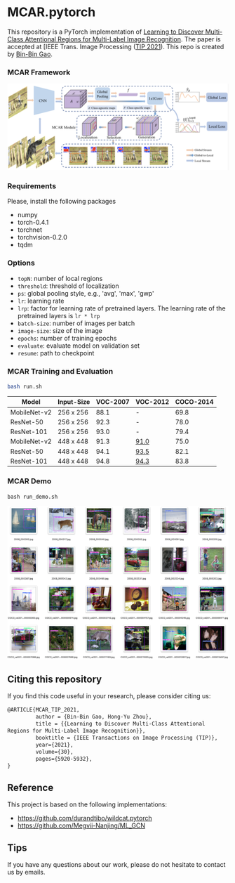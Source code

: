 # MCAR.pytorch
This repository is a PyTorch implementation of [Learning to Discover Multi-Class Attentional Regions for Multi-Label Image Recognition](https://arxiv.org/abs/2007.01755). The paper is accepted at [IEEE Trans. Image Processing ([TIP 2021](https://signalprocessingsociety.org/publications-resources/ieee-transactions-image-processing)). This repo is created by [Bin-Bin Gao](https://csgaobb.github.io/).


### MCAR Framework
<img src="./images/MCAR.png" style="zoom:50%;" />

### Requirements

Please, install the following packages
- numpy
- torch-0.4.1
- torchnet
- torchvision-0.2.0
- tqdm


### Options
- `topN`: number of local regions
- `threshold`: threshold of localization 
- `ps`: global pooling style, e.g., 'avg', 'max', 'gwp'
- `lr`: learning rate
- `lrp`: factor for learning rate of pretrained layers. The learning rate of the pretrained layers is `lr * lrp`
- `batch-size`: number of images per batch
- `image-size`: size of the image
- `epochs`: number of training epochs
- `evaluate`: evaluate model on validation set
- `resume`: path to checkpoint

### MCAR Training and Evaluation

```sh
bash run.sh
```

| Model        | Input-Size | VOC-2007 | VOC-2012 | COCO-2014 |
| ------------ | ---------- | -------- | -------- | --------- |
| MobileNet-v2 | 256 x 256  | 88.1     | -        | 69.8      |
| ResNet-50    | 256 x 256  | 92.3     | -        | 78.0      |
| ResNet-101   | 256 x 256  | 93.0     | -        | 79.4      |
| MobileNet-v2 | 448 x 448  | 91.3     | [91.0](http://host.robots.ox.ac.uk:8080/anonymous/UB2GQR.html)     | 75.0      |
| ResNet-50    | 448 x 448  | 94.1     | [93.5](http://host.robots.ox.ac.uk:8080/anonymous/NKXC8W.html)     | 82.1      |
| ResNet-101   | 448 x 448  | 94.8     | [94.3](http://host.robots.ox.ac.uk:8080/anonymous/D9S0RH.html)     | 83.8      |

### MCAR Demo

```
bash run_demo.sh
```
![mcar-demo](./images/mcar-demo.png)

## Citing this repository

If you find this code useful in your research, please consider citing us:

```
@ARTICLE{MCAR_TIP_2021,
         author = {Bin-Bin Gao, Hong-Yu Zhou},
         title = {{Learning to Discover Multi-Class Attentional Regions for Multi-Label Image Recognition}},
         booktitle = {IEEE Transactions on Image Processing (TIP)},
         year={2021},
         volume={30},
         pages={5920-5932},
}
```
## Reference
This project is based on the following implementations:
- https://github.com/durandtibo/wildcat.pytorch
- https://github.com/Megvii-Nanjing/ML_GCN

## Tips
If you have any questions about our work, please do not hesitate to contact us by emails.

